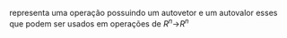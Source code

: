 representa uma operação possuindo um autovetor e um autovalor
esses que podem ser usados em operações de $R^n$->$R^n$
